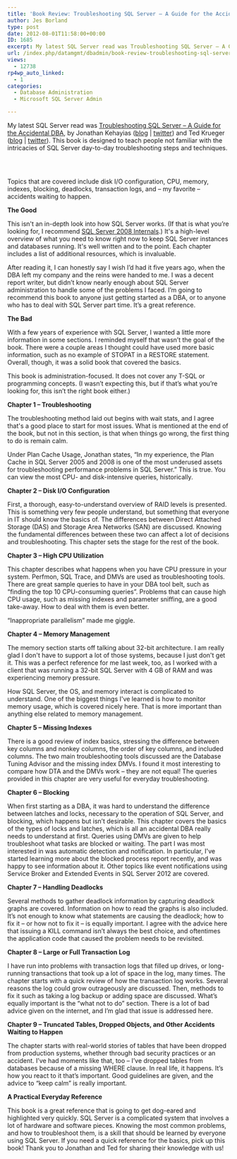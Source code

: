 ```yaml
---
title: 'Book Review: Troubleshooting SQL Server – A Guide for the Accidental DBA'
author: Jes Borland
type: post
date: 2012-08-01T11:58:00+00:00
ID: 1685
excerpt: My latest SQL Server read was Troubleshooting SQL Server – A Guide for the Accidental DBA, by Jonathan Kehayias and Ted Krueger.
url: /index.php/datamgmt/dbadmin/book-review-troubleshooting-sql-server/
views:
  - 12738
rp4wp_auto_linked:
  - 1
categories:
  - Database Administration
  - Microsoft SQL Server Admin

---
```

My latest SQL Server read was [Troubleshooting SQL Server – A Guide for the Accidental DBA][1], by Jonathan Kehayias ([blog][2] | [twitter][3]) and Ted Krueger ([blog][4] | [twitter][5]). This book is designed to teach people not familiar with the intricacies of SQL Server day-to-day troubleshooting steps and techniques.

 

<p style="text-align: center;">
  <img src="/wp-content/uploads/blogs/DataMgmt/TroubleshootingSQL.JPG?mtime=1343829419" alt="" />
</p>

Topics that are covered include disk I/O configuration, CPU, memory, indexes, blocking, deadlocks, transaction logs, and &#8211; my favorite &#8211; accidents waiting to happen.

**The Good** 

This isn't an in-depth look into how SQL Server works. (If that is what you’re looking for, I recommend [SQL Server 2008 Internals][6].) It's a high-level overview of what you need to know right now to keep SQL Server instances and databases running. It's well written and to the point. Each chapter includes a list of additional resources, which is invaluable.

After reading it, I can honestly say I wish I’d had it five years ago, when the DBA left my company and the reins were handed to me. I was a decent report writer, but didn’t know nearly enough about SQL Server administration to handle some of the problems I faced. I’m going to recommend this book to anyone just getting started as a DBA, or to anyone who has to deal with SQL Server part time. It’s a great reference.

**The Bad** 

With a few years of experience with SQL Server, I wanted a little more information in some sections. I reminded myself that wasn’t the goal of the book. There were a couple areas I thought could have used more basic information, such as no example of STOPAT in a RESTORE statement. Overall, though, it was a solid book that covered the basics.

This book is administration-focused. It does not cover any T-SQL or programming concepts. (I wasn’t expecting this, but if that’s what you’re looking for, this isn’t the right book either.)

**Chapter 1 – Troubleshooting** 

The troubleshooting method laid out begins with wait stats, and I agree that's a good place to start for most issues. What is mentioned at the end of the book, but not in this section, is that when things go wrong, the first thing to do is remain calm.

Under Plan Cache Usage, Jonathan states, “In my experience, the Plan Cache in SQL Server 2005 and 2008 is one of the most underused assets for troubleshooting performance problems in SQL Server.” This is true. You can view the most CPU- and disk-intensive queries, historically.

**Chapter 2 – Disk I/O Configuration** 

First, a thorough, easy-to-understand overview of RAID levels is presented. This is something very few people understand, but something that everyone in IT should know the basics of. The differences between Direct Attached Storage (DAS) and Storage Area Networks (SAN) are discussed. Knowing the fundamental differences between these two can affect a lot of decisions and troubleshooting. This chapter sets the stage for the rest of the book.

**Chapter 3 – High CPU Utilization** 

This chapter describes what happens when you have CPU pressure in your system. Perfmon, SQL Trace, and DMVs are used as troubleshooting tools. There are great sample queries to have in your DBA tool belt, such as “finding the top 10 CPU-consuming queries”. Problems that can cause high CPU usage, such as missing indexes and parameter sniffing, are a good take-away. How to deal with them is even better.

“Inappropriate parallelism” made me giggle.

**Chapter 4 – Memory Management** 

The memory section starts off talking about 32-bit architecture. I am really glad I don't have to support a lot of those systems, because I just don't get it. This was a perfect reference for me last week, too, as I worked with a client that was running a 32-bit SQL Server with 4 GB of RAM and was experiencing memory pressure.

How SQL Server, the OS, and memory interact is complicated to understand. One of the biggest things I've learned is how to monitor memory usage, which is covered nicely here. That is more important than anything else related to memory management.

**Chapter 5 – Missing Indexes** 

There is a good review of index basics, stressing the difference between key columns and nonkey columns, the order of key columns, and included columns. The two main troubleshooting tools discussed are the Database Tuning Advisor and the missing index DMVs. I found it most interesting to compare how DTA and the DMVs work &#8211; they are not equal! The queries provided in this chapter are very useful for everyday troubleshooting.

**Chapter 6 &#8211; Blocking** 

When first starting as a DBA, it was hard to understand the difference between latches and locks, necessary to the operation of SQL Server, and blocking, which happens but isn’t desirable. This chapter covers the basics of the types of locks and latches, which is all an accidental DBA really needs to understand at first. Queries using DMVs are given to help troubleshoot what tasks are blocked or waiting. The part I was most interested in was automatic detection and notification. In particular, I've started learning more about the blocked process report recently, and was happy to see information about it. Other topics like event notifications using Service Broker and Extended Events in SQL Server 2012 are covered.

**Chapter 7 – Handling Deadlocks** 

Several methods to gather deadlock information by capturing deadlock graphs are covered. Information on how to read the graphs is also included. It’s not enough to know what statements are causing the deadlock; how to fix it – or how not to fix it – is equally important. I agree with the advice here that issuing a KILL command isn’t always the best choice, and oftentimes the application code that caused the problem needs to be revisited.

**Chapter 8 – Large or Full Transaction Log** 

I have run into problems with transaction logs that filled up drives, or long-running transactions that took up a lot of space in the log, many times. The chapter starts with a quick review of how the transaction log works. Several reasons the log could grow outrageously are discussed. Then, methods to fix it such as taking a log backup or adding space are discussed. What’s equally important is the “what not to do” section. There is a lot of bad advice given on the internet, and I’m glad that issue is addressed here.

**Chapter 9 – Truncated Tables, Dropped Objects, and Other Accidents Waiting to Happen** 

The chapter starts with real-world stories of tables that have been dropped from production systems, whether through bad security practices or an accident. I’ve had moments like that, too – I’ve dropped tables from databases because of a missing WHERE clause. In real life, it happens. It’s how you react to it that’s important. Good guidelines are given, and the advice to “keep calm” is really important.

**A Practical Everyday Reference** 

This book is a great reference that is going to get dog-eared and highlighted very quickly. SQL Server is a complicated system that involves a lot of hardware and software pieces. Knowing the most common problems, and how to troubleshoot them, is a skill that should be learned by everyone using SQL Server. If you need a quick reference for the basics, pick up this book! Thank you to Jonathan and Ted for sharing their knowledge with us!

 [1]: http://www.simple-talk.com/books/sql-books/troubleshooting-sql-server-a-guide-for-the-accidental-dba/
 [2]: http://sqlskills.com/blogs/jonathan/
 [3]: https://twitter.com/SQLPoolBoy
 [4]: /index.php/All/?disp=authdir&author=68
 [5]: https://twitter.com/onpnt
 [6]: /index.php/DataMgmt/DBAdmin/MSSQLServerAdmin/book-review-microsoft-sql-server